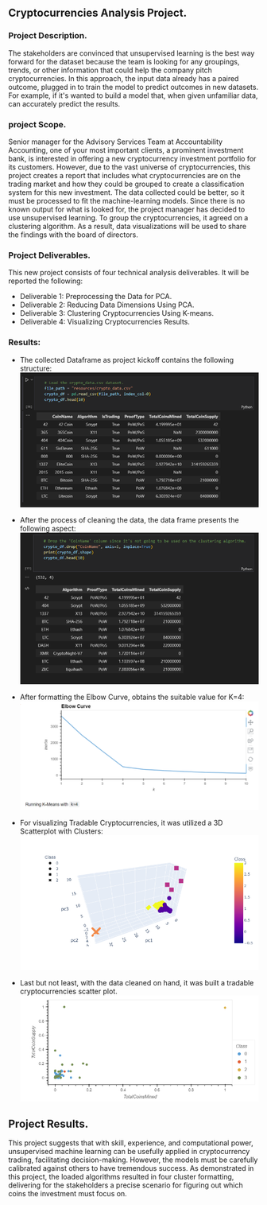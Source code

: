 ## Cryptocurrencies Analysis Project.

### Project Description.
The stakeholders are convinced that unsupervised learning is the best way forward for the dataset because the team is looking for any groupings, trends, or other information that could help the company pitch cryptocurrencies. In this approach, the input data already has a paired outcome, plugged in to train the model to predict outcomes in new datasets. For example, if it's wanted to build a model that, when given unfamiliar data, can accurately predict the results.

### project Scope.
Senior manager for the Advisory Services Team at Accountability Accounting, one of your most important clients, a prominent investment bank, is interested in offering a new cryptocurrency investment portfolio for its customers. However, due to the vast universe of cryptocurrencies, this project creates a report that includes what cryptocurrencies are on the trading market and how they could be grouped to create a classification system for this new investment.
The data collected could be better, so it must be processed to fit the machine-learning models. Since there is no known output for what is looked for, the project manager has decided to use unsupervised learning. To group the cryptocurrencies, it agreed on a clustering algorithm. As a result, data visualizations will be used to share the findings with the board of directors.

### Project Deliverables.
This new project consists of four technical analysis deliverables. It will be reported the following:
- Deliverable 1: Preprocessing the Data for PCA.
- Deliverable 2: Reducing Data Dimensions Using PCA.
- Deliverable 3: Clustering Cryptocurrencies Using K-means.
- Deliverable 4: Visualizing Cryptocurrencies Results.

### Results:
- The collected Dataframe as project kickoff contains the following structure:
![](resources/img_01.png)

- After the process of cleaning the data, the data frame presents the following aspect:
![](resources/img_02.png)

- After formatting the Elbow Curve, obtains the suitable value for K=4:
![](resources/img_03.png)

- For visualizing Tradable Cryptocurrencies, it was utilized a 3D Scatterplot with Clusters:
![](resources/img_04.png)

- Last but not least, with the data cleaned on hand, it was built a tradable cryptocurrencies scatter plot.
![](resources/img_05.png)

## Project Results.
This project suggests that with skill, experience, and computational power, unsupervised machine learning can be usefully applied in cryptocurrency trading, facilitating decision-making. However, the models must be carefully calibrated against others to have tremendous success. As demonstrated in this project, the loaded algorithms resulted in four cluster formatting, delivering for the stakeholders a precise scenario for figuring out which coins the investment must focus on.


